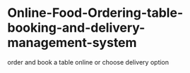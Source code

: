 # Online-Food-Ordering-table-booking-and-delivery-management-system
order and book a table online or choose delivery option
